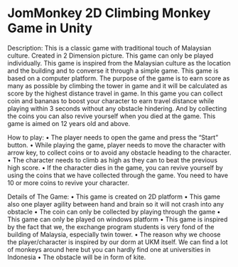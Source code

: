 # JomMonkey 2D Climbing Monkey Game in Unity

Description: This is a classic game with traditional touch of Malaysian culture. Created in 2 Dimension picture. This game can only be played individually. This game is inspired from the Malaysian culture as the location and the building and to converse it through a simple game. This game is based on a computer platform. The purpose of the game is to earn score as many as possible by climbing the tower in game and it will be calculated as score by the highest distance travel in game. In this game you can collect coin and bananas to boost your character to earn travel distance while playing within 3 seconds without any obstacle hindering. And by collecting the coins you can also revive yourself when you died at the game. This game is aimed on 12 years old and above.

How to play:
  • The player needs to open the game and press the “Start” button.
  •	While playing the game, player needs to move the character with arrow key, to collect coins or to avoid any obstacle heading to the character.
  •	The character needs to climb as high as they can to beat the previous high score.
  •	If the character dies in the game, you can revive yourself by using the coins that we have collected through the game. You need to have 10 or more coins to         revive your character.
 
Details of The Game:
  •	This game is created on 2D platform
  •	This game also one player agility between hand and brain so it will not crash into any obstacle
  •	The coin can only be collected by playing through the game
  •	This game can only be played on windows platform
  •	This game is inspired by the fact that we, the exchange program students is very fond of the building of Malaysia, especially twin tower.
  •	The reason why we choose the player/character is inspired by our dorm at UKM itself. We can find a lot of monkeys around here but you can hardly find one at         universities in Indonesia
  •	The obstacle will be in form of kite.

